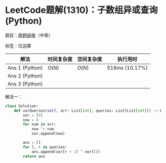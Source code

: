 # LeetCode题解(1310)：子数组异或查询(Python)

题目：[原题链接](https://leetcode-cn.com/problems/xor-queries-of-a-subarray/)（中等）

标签：位运算

| 解法           | 时间复杂度 | 空间复杂度 | 执行用时       |
| -------------- | ---------- | ---------- | -------------- |
| Ans 1 (Python) | $O(N)$     | $O(N)$     | 516ms (10.17%) |
| Ans 2 (Python) |            |            |                |
| Ans 3 (Python) |            |            |                |

解法一：

```python
class Solution:
    def xorQueries(self, arr: List[int], queries: List[List[int]]) -> List[int]:
        xor = [0]
        now = 0
        for num in arr:
            now ^= num
            xor.append(now)

        ans = []
        for l, r in queries:
            ans.append(xor[r + 1] ^ xor[l])
        return ans
```

